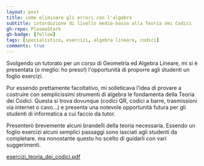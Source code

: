 ```yaml
---
layout: post
title: come eliminare gli errori con l'algebra
subtitle: intorduzione di livello medio-basso alla Teoria dei Codici
gh-repo: PlasmaStark
gh-badge: [follow]
tags: [specialistico, esercizi, algebra lineare, codici]
comments: true
---
```



Svolgendo un tutorato per un corso di Geometria ed Algebra Lineare, mi si è presentata (o meglio: ho preso!) l'opportunità di proporre agli studenti un foglio esercizi. 

Pur essendo prettamente facoltativo, mi solleticava l'idea di provare a costruire con semplicissimi strumenti di algebra le fondamenta della Teoria dei Codici. Questa si trova dovunque (codici QR, codici a barre, trasmissioni via internet o cavo...) e presenta una notevole opportunità futura per gli studenti di informatica a cui faccio da tutor.

Presenterò brevemente alcuni brandelli della teoria necessaria. Essendo un foglio esercizi alcuni semplici passaggi sono lasciati agli studenti da completare. ma nonostante questo ho scelto di guidarli con vari suggerimenti.

[esercizi_teoria_dei_codici.pdf](https://github.com/PlasmaStark/plasmastark.github.io/files/10087480/esercizi_teoria_dei_codici.pdf)


